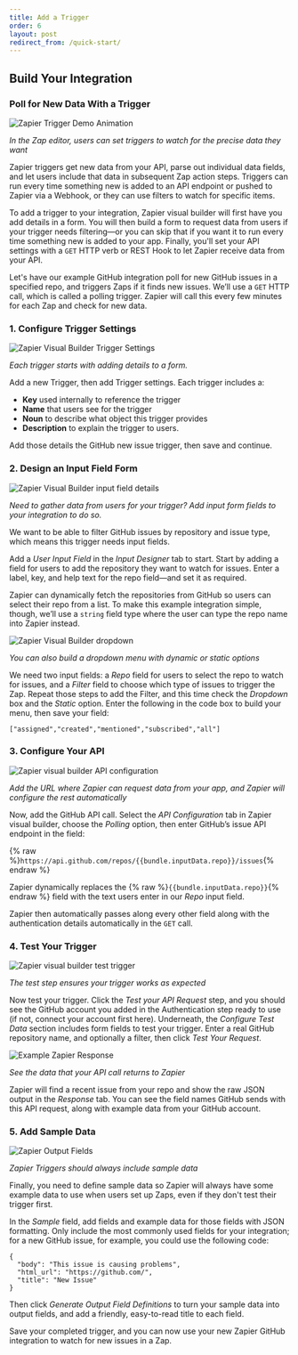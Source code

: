 ```yaml
---
title: Add a Trigger
order: 6
layout: post
redirect_from: /quick-start/
---
```


## Build Your Integration

### Poll for New Data With a Trigger

![Zapier Trigger Demo Animation](https://cdn.zapier.com/storage/photos/449ad30ba51567045b9d1e9105d9fe90.gif)

_In the Zap editor, users can set triggers to watch for the precise data they want_

Zapier triggers get new data from your API, parse out individual data fields, and let users include that data in subsequent Zap action steps. Triggers can run every time something new is added to an API endpoint or pushed to Zapier via a Webhook, or they can use filters to watch for specific items.

To add a trigger to your integration, Zapier visual builder will first have you add details in a form. You will then build a form to request data from users if your trigger needs filtering—or you can skip that if you want it to run every time something new is added to your app. Finally, you'll set your API settings with a `GET` HTTP verb or REST Hook to let Zapier receive data from your API.

Let's have our example GitHub integration poll for new GitHub issues in a specified repo, and triggers Zaps if it finds new issues. We’ll use a `GET` HTTP call, which is called a polling trigger. Zapier will call this every few minutes for each Zap and check for new data.

### 1. Configure Trigger Settings

![Zapier Visual Builder Trigger Settings](https://cdn.zapier.com/storage/photos/2d499138890f7237dffe728fbe9340bc.png)

_Each trigger starts with adding details to a form._

Add a new Trigger, then add Trigger settings. Each trigger includes a:

- **Key** used internally to reference the trigger
- **Name** that users see for the trigger
- **Noun** to describe what object this trigger provides
- **Description** to explain the trigger to users.

Add those details the GitHub new issue trigger, then save and continue.

### 2. Design an Input Field Form

![Zapier Visual Builder input field details](https://cdn.zapier.com/storage/photos/4b86f77745df337a7e6924de9a385081.png)

_Need to gather data from users for your trigger? Add input form fields to your integration to do so._

We want to be able to filter GitHub issues by repository and issue type, which means this trigger needs input fields.

Add a _User Input Field_ in the _Input Designer_ tab to start. Start by adding a field for users to add the repository they want to watch for issues. Enter a label, key, and help text for the repo field—and set it as required.

Zapier can dynamically fetch the repositories from GitHub so users can select their repo from a list. To make this example integration simple, though, we’ll use a `string` field type where the user can type the repo name into Zapier instead.

![Zapier Visual Builder dropdown](https://cdn.zapier.com/storage/photos/eb918bd6754a7f2056d74a03d5d46a52.png)

_You can also build a dropdown menu with dynamic or static options_

We need two input fields: a _Repo_ field for users to select the repo to watch for issues, and a _Filter_ field to choose which type of issues to trigger the Zap. Repeat those steps to add the Filter, and this time check the _Dropdown_ box and the _Static_ option. Enter the following in the code box to build your menu, then save your field:

`["assigned","created","mentioned","subscribed","all"]`

### 3. Configure Your API

![Zapier visual builder API configuration](https://cdn.zapier.com/storage/photos/53bca43cc9ae2167a5889240aa89cc2d.png)

_Add the URL where Zapier can request data from your app, and Zapier will configure the rest automatically_

Now, add the GitHub API call. Select the _API Configuration_ tab in Zapier visual builder, choose the _Polling_ option, then enter GitHub’s issue API endpoint in the field:

{% raw %}`https://api.github.com/repos/{{bundle.inputData.repo}}/issues`{% endraw %}

Zapier dynamically replaces the {% raw %}`{{bundle.inputData.repo}}`{% endraw %} field with the text users enter in our _Repo_ input field.

Zapier then automatically passes along every other field along with the authentication details automatically in the `GET` call.

### 4. Test Your Trigger

![Zapier visual builder test trigger](https://cdn.zapier.com/storage/photos/c42c9e43621e4bcc1f1016d7dcbf84a7.png)

_The test step ensures your trigger works as expected_

Now test your trigger. Click the *Test your API Request* step, and you should see the GitHub account you added in the Authentication step ready to use (if not, connect your account first here). Underneath, the _Configure Test Data_ section includes form fields to test your trigger. Enter a real GitHub repository name, and optionally a filter, then click *Test Your Request*.

![Example Zapier Response](https://cdn.zapier.com/storage/photos/9cf94d89de973edd4b6b3e50971e8375.png)

_See the data that your API call returns to Zapier_

Zapier will find a recent issue from your repo and show the raw JSON output in the _Response_ tab. You can see the field names GitHub sends with this API request, along with example data from your GitHub account.

### 5. Add Sample Data

![Zapier Output Fields](https://cdn.zapier.com/storage/photos/db32cf4e7da4ea55c81bb9f2317473ae.png)

_Zapier Triggers should always include sample data_

Finally, you need to define sample data so Zapier will always have some example data to use when users set up Zaps, even if they don't test their trigger first.

In the _Sample_ field, add fields and example data for those fields with JSON formatting. Only include the most commonly used fields for your integration; for a new GitHub issue, for example, you could use the following code:

	{
	  "body": "This issue is causing problems",
	  "html_url": "https://github.com/",
	  "title": "New Issue"
	}

Then click _Generate Output Field Definitions_ to turn your sample data into output fields, and add a friendly, easy-to-read title to each field.

Save your completed trigger, and you can now use your new Zapier GitHub integration to watch for new issues in a Zap.